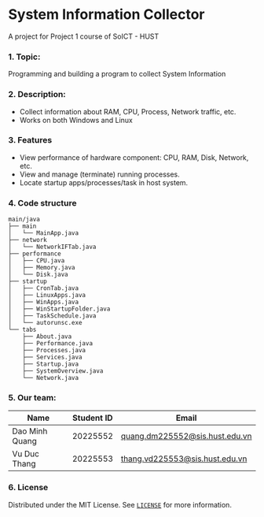 # System Information Collector
A project for Project 1 course of SoICT - HUST
### 1. Topic:
Programming and building a program to collect System Information 

### 2. Description:
- Collect information about RAM, CPU, Process, Network traffic, etc.
- Works on both Windows and Linux

### 3. Features
- View performance of hardware component: CPU, RAM, Disk, Network, etc.
- View and manage (terminate) running processes.
- Locate startup apps/processes/task in host system.

### 4. Code structure
```
main/java
├── main
│   └── MainApp.java
├── network
│   └── NetworkIFTab.java
├── performance
│   ├── CPU.java
│   ├── Memory.java
│   └── Disk.java
├── startup
│   ├── CronTab.java
│   ├── LinuxApps.java
│   ├── WinApps.java
│   ├── WinStartupFolder.java
│   ├── TaskSchedule.java
│   └── autorunsc.exe
└── tabs
    ├── About.java
    ├── Performance.java
    ├── Processes.java
    ├── Services.java
    ├── Startup.java
    ├── SystemOverview.java
    └── Network.java
```

### 5. Our team:
| Name              |  Student ID |  Email                        | 
|-------------------|-------------|-------------------------------|
| Dao Minh Quang    | 20225552    | quang.dm225552@sis.hust.edu.vn|
| Vu Duc Thang      | 20225553    | thang.vd225553@sis.hust.edu.vn|

### 6. License
Distributed under the MIT License. See [`LICENSE`](https://github.com/Coo15/System-Information-Collector/blob/main/LICENSE) for more information.
